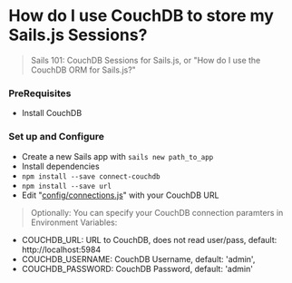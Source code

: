 # How do I use CouchDB to store my Sails.js Sessions?

> Sails 101: CouchDB Sessions for Sails.js, or "How do I use the CouchDB ORM for Sails.js?"

### PreRequisites
* Install CouchDB

### Set up and Configure

* Create a new Sails app with `sails new path_to_app`
* Install dependencies
* `npm install --save connect-couchdb`
* `npm install --save url`
* Edit "[config/connections.js](https://github.com/sails101/couchdb-orm/blob/master/config/connections.js#L81)" with your CouchDB URL

> Optionally: You can specify your CouchDB connection paramters in Environment Variables:

* COUCHDB_URL: URL to CouchDB, does not read user/pass, default: http://localhost:5984
* COUCHDB_USERNAME: CouchDB Username, default: 'admin',
* COUCHDB_PASSWORD: CouchDB Password, default: 'admin'
